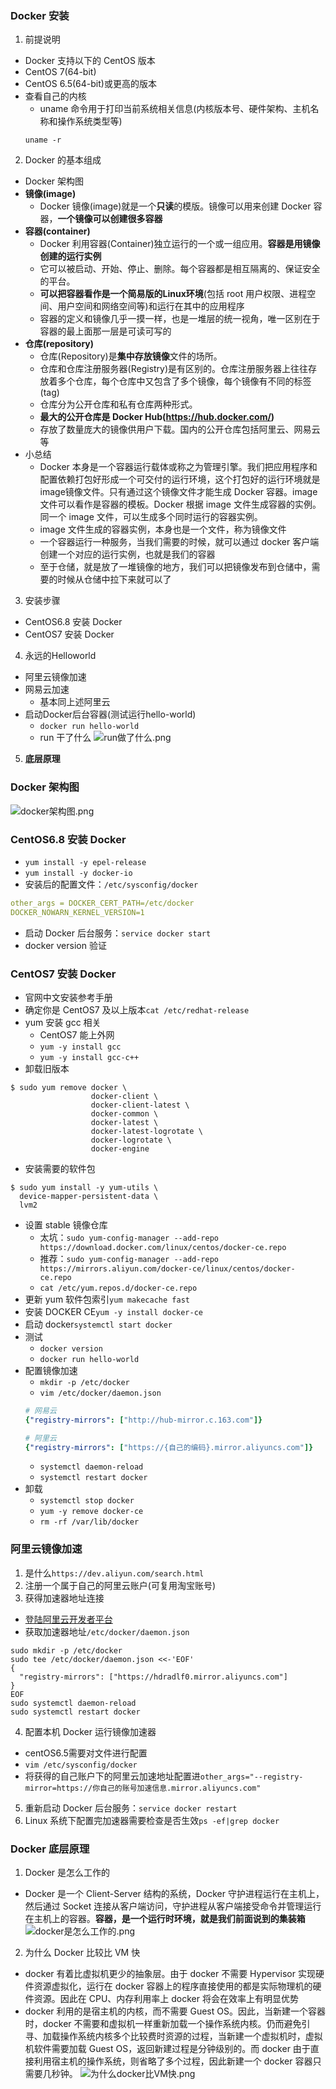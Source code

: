 ### Docker 安装
1. 前提说明
  - Docker 支持以下的 CentOS 版本
  - CentOS 7(64-bit)
  - CentOS 6.5(64-bit)或更高的版本
  - 查看自己的内核
    - uname 命令用于打印当前系统相关信息(内核版本号、硬件架构、主机名称和操作系统类型等)
    ```
    uname -r
    ```
2. Docker 的基本组成
  - Docker 架构图
  - **镜像(image)**
    - Docker 镜像(image)就是一个**只读**的模版。镜像可以用来创建 Docker 容器，**一个镜像可以创建很多容器**
  - **容器(container)**
    - Docker 利用容器(Container)独立运行的一个或一组应用。**容器是用镜像创建的运行实例**
    - 它可以被启动、开始、停止、删除。每个容器都是相互隔离的、保证安全的平台。
    - **可以把容器看作是一个简易版的Linux环境**(包括 root 用户权限、进程空间、用户空间和网络空间等)和运行在其中的应用程序
    - 容器的定义和镜像几乎一摸一样，也是一堆层的统一视角，唯一区别在于容器的最上面那一层是可读可写的
  - **仓库(repository)**
    - 仓库(Repository)是**集中存放镜像**文件的场所。
    - 仓库和仓库注册服务器(Registry)是有区别的。仓库注册服务器上往往存放着多个仓库，每个仓库中又包含了多个镜像，每个镜像有不同的标签(tag)
    - 仓库分为公开仓库和私有仓库两种形式。
    - **最大的公开仓库是 Docker Hub(https://hub.docker.com/)**
    - 存放了数量庞大的镜像供用户下载。国内的公开仓库包括阿里云、网易云等
  - 小总结
    - Docker 本身是一个容器运行载体或称之为管理引擎。我们把应用程序和配置依赖打包好形成一个可交付的运行环境，这个打包好的运行环境就是image镜像文件。只有通过这个镜像文件才能生成 Docker 容器。image 文件可以看作是容器的模板。Docker 根据 image 文件生成容器的实例。同一个 image 文件，可以生成多个同时运行的容器实例。
    - image 文件生成的容器实例，本身也是一个文件，称为镜像文件
    - 一个容器运行一种服务，当我们需要的时候，就可以通过 docker 客户端创建一个对应的运行实例，也就是我们的容器
    - 至于仓储，就是放了一堆镜像的地方，我们可以把镜像发布到仓储中，需要的时候从仓储中拉下来就可以了
3. 安装步骤
  - CentOS6.8 安装 Docker
  - CentOS7 安装 Docker
4. 永远的Helloworld
  - 阿里云镜像加速
  - 网易云加速
    - 基本同上述阿里云
  - 启动Docker后台容器(测试运行hello-world)
    - `docker run hello-world`
    - run 干了什么
    ![run做了什么.png](./images/run做了什么.png)
5. **底层原理**

### Docker 架构图
![docker架构图.png](./images/docker架构图.png)

### CentOS6.8 安装 Docker
- `yum install -y epel-release`
- `yum install -y docker-io`
- 安装后的配置文件：`/etc/sysconfig/docker`
```yml
other_args = DOCKER_CERT_PATH=/etc/docker
DOCKER_NOWARN_KERNEL_VERSION=1
```
- 启动 Docker 后台服务：`service docker start`
- docker version 验证

### CentOS7 安装 Docker
- 官网中文安装参考手册
- 确定你是 CentOS7 及以上版本`cat /etc/redhat-release`
- yum 安装 gcc 相关
  - CentOS7 能上外网
  - `yum -y install gcc`
  - `yum -y install gcc-c++`
- 卸载旧版本
```
$ sudo yum remove docker \
                  docker-client \
                  docker-client-latest \
                  docker-common \
                  docker-latest \
                  docker-latest-logrotate \
                  docker-logrotate \
                  docker-engine
```
- 安装需要的软件包
```
$ sudo yum install -y yum-utils \
  device-mapper-persistent-data \
  lvm2
```
- 设置 stable 镜像仓库
  - 太坑：`sudo yum-config-manager --add-repo https://download.docker.com/linux/centos/docker-ce.repo`
  - 推荐：`sudo yum-config-manager --add-repo https://mirrors.aliyun.com/docker-ce/linux/centos/docker-ce.repo`
  - `cat /etc/yum.repos.d/docker-ce.repo`
- 更新 yum 软件包索引`yum makecache fast`
- 安装 DOCKER CE`yum -y install docker-ce`
- 启动 docker`systemctl start docker`
- 测试
  - `docker version`
  - `docker run hello-world`
- 配置镜像加速
  - `mkdir -p /etc/docker`
  - `vim /etc/docker/daemon.json`
  ```yml
  # 网易云
  {"registry-mirrors": ["http://hub-mirror.c.163.com"]}

  # 阿里云
  {"registry-mirrors": ["https://{自己的编码}.mirror.aliyuncs.com"]}
  ```
  - `systemctl daemon-reload`
  - `systemctl restart docker`
- 卸载
  - `systemctl stop docker`
  - `yum -y remove docker-ce`
  - `rm -rf /var/lib/docker`

### 阿里云镜像加速
1. 是什么`https://dev.aliyun.com/search.html`
2. 注册一个属于自己的阿里云账户(可复用淘宝账号)
3. 获得加速器地址连接
  - [登陆阿里云开发者平台](https://cr.console.aliyun.com/cn-hangzhou/instances/mirrors)
  - 获取加速器地址`/etc/docker/daemon.json`
  ```
  sudo mkdir -p /etc/docker
  sudo tee /etc/docker/daemon.json <<-'EOF'
  {
    "registry-mirrors": ["https://hdradlf0.mirror.aliyuncs.com"]
  }
  EOF
  sudo systemctl daemon-reload
  sudo systemctl restart docker
  ```
4. 配置本机 Docker 运行镜像加速器
  - centOS6.5需要对文件进行配置
  - `vim /etc/sysconfig/docker`
  - 将获得的自己账户下的阿里云加速地址配置进`other_args="--registry-mirror=https://你自己的账号加速信息.mirror.aliyuncs.com"`
5. 重新启动 Docker 后台服务：`service docker restart`
6. Linux 系统下配置完加速器需要检查是否生效`ps -ef|grep docker`

### Docker 底层原理
1. Docker 是怎么工作的
  - Docker 是一个 Client-Server 结构的系统，Docker 守护进程运行在主机上，然后通过 Socket 连接从客户端访问，守护进程从客户端接受命令并管理运行在主机上的容器。**容器，是一个运行时环境，就是我们前面说到的集装箱**
  ![docker是怎么工作的.png](./images/docker是怎么工作的.png)
2. 为什么 Docker 比较比 VM 快
  - docker 有着比虚拟机更少的抽象层。由于 docker 不需要 Hypervisor 实现硬件资源虚拟化，运行在 docker 容器上的程序直接使用的都是实际物理机的硬件资源。因此在 CPU、内存利用率上 docker 将会在效率上有明显优势
  - docker 利用的是宿主机的内核，而不需要 Guest OS。因此，当新建一个容器时，docker 不需要和虚拟机一样重新加载一个操作系统内核。仍而避免引寻、加载操作系统内核多个比较费时资源的过程，当新建一个虚拟机时，虚拟机软件需要加载 Guest OS，返回新建过程是分钟级别的。而 docker 由于直接利用宿主机的操作系统，则省略了多个过程，因此新建一个 docker 容器只需要几秒钟。
  ![为什么docker比VM快.png](./images/为什么docker比VM快.png)